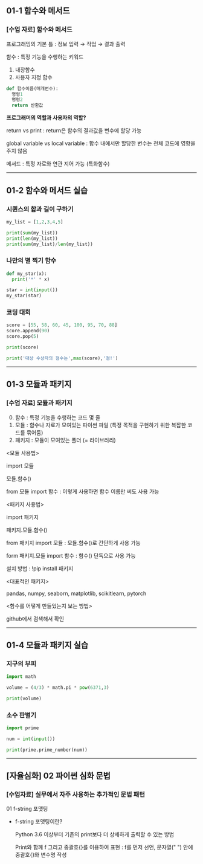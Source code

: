 ## 01-1 함수와 메서드
### [수업 자료] 함수와 메서드
프로그래밍의 기본 틀 : 정보 입력 → 작업 → 결과 출력

함수 : 특정 기능을 수행하는 키워드

1. 내장함수
2. 사용자 지정 함수

```python
def 함수이름(매개변수):
  명령1
  명령2
  return 반환값
```

**프로그래머의 역할과 사용자의 역할?**

return vs print : return은 함수의 결과값을 변수에 할당 가능

global variable vs local variable : 함수 내에서만 할당한 변수는 전체 코드에 영향을 주지 않음

메서드 : 특정 자료와 연관 지어 가능 (특화함수)

---
## 01-2 함수와 메서드 실습
### 시퀀스의 합과 길이 구하기

```python
my_list = [1,2,3,4,5]

print(sum(my_list))
print(len(my_list))
print(sum(my_list)/len(my_list))
```

### 나만의 별 찍기 함수

```python
def my_star(x):
  print('*' * x)

star = int(input())
my_star(star)
```

### 코딩 대회

```python
score = [55, 58, 60, 45, 100, 95, 70, 88]
score.append(90)
score.pop(5)

print(score)

print('대상 수상자의 점수는',max(score),'점!')
```

---
## 01-3 모듈과 패키지
### [수업 자료] 모듈과 패키지
0. 함수 : 특정 기능을 수행하는 코드 몇 줄
1. 모듈 : 함수나 자료가 모여있는 파이썬 파일 (특정 목적을 구현하기 위한 복잡한 코드를 묶어둠)
2. 패키지 : 모듈이 모여있는 폴더 (= 라이브러리)

<모듈 사용법>

import 모듈

모듈.함수()

from 모듈 import 함수 : 이렇게 사용하면 함수 이름만 써도 사용 가능

<패키지 사용법>

import 패키지

패키지.모듈.함수()

from 패키지 import 모듈 : 모듈.함수()로 간단하게 사용 가능

form 패키지.모듈 import 함수 : 함수() 단독으로 사용 가능

설치 방법 : !pip install 패키지

<대표적인 패키지>

pandas, numpy, seaborn, matplotlib, scikitlearn, pytorch

<함수를 어떻게 만들었는지 보는 방법>

github에서 검색해서 확인

---
## 01-4 모듈과 패키지 실습
### 지구의 부피

```python
import math

volume = (4/3) * math.pi * pow(6371,3)

print(volume)
```

### 소수 판별기

```python
import prime

num = int(input())

print(prime.prime_number(num))
```

---
## [자율심화] 02 파이썬 심화 문법
### [수업자료] 실무에서 자주 사용하는 추가적인 문법 패턴
01 f-string 포맷팅

* f-string 포맷팅이란?

  Python 3.6 이상부터 기존의 print보다 더 상세하게 출력할 수 있는 방법

  Print와 함께 f 그리고 중괄호{}를 이용하여 표현 : f를 먼저 선언, 문자열(" ") 안에 중괄호{}와 변수명 작성

```python





